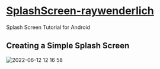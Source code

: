 # [SplashScreen-raywenderlich](https://www.raywenderlich.com/32555180-splash-screen-tutorial-for-android)
Splash Screen Tutorial for Android

## Creating a Simple Splash Screen
![2022-06-12 12 16 58](https://user-images.githubusercontent.com/47273077/173212757-c7b73d78-7a5f-40ed-ab85-230c4e0121fd.gif)

